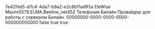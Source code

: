 ﻿<?xml version="1.0" encoding="utf-8"?>
<AssemblyInfo xmlns:xsi="http://www.w3.org/2001/XMLSchema-instance" xmlns:xsd="http://www.w3.org/2001/XMLSchema">
  <Uid>7e42fdd5-d7c4-4da7-b9a2-e2c8b11ad93a</Uid>
  <AccessLevel>EleWise</AccessLevel>
  <Name>Maxim5579.ELMA.Beeline_net452</Name>
  <DisplayName>Телефония Билайн</DisplayName>
  <Description>Провайдер для работы с сервером Билайн.</Description>
  <Images />
  <ModuleUid>00000000-0000-0000-0000-000000000000</ModuleUid>
  <IsComVisible>false</IsComVisible>
  <IsComponentAssembly>true</IsComponentAssembly>
  <IsModelAssembly>true</IsModelAssembly>
</AssemblyInfo>
